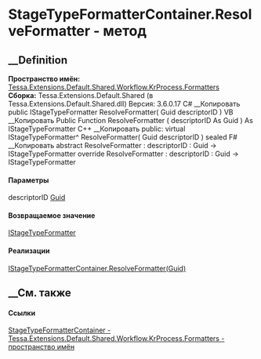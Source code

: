 # StageTypeFormatterContainer.ResolveFormatter - метод
##  __Definition
 **Пространство имён:**
[Tessa.Extensions.Default.Shared.Workflow.KrProcess.Formatters](N_Tessa_Extensions_Default_Shared_Workflow_KrProcess_Formatters.htm)  
 **Сборка:** Tessa.Extensions.Default.Shared (в
Tessa.Extensions.Default.Shared.dll) Версия: 3.6.0.17
C# __Копировать
     public IStageTypeFormatter ResolveFormatter(
    	Guid descriptorID
    )
VB __Копировать
     Public Function ResolveFormatter ( 
    	descriptorID As Guid
    ) As IStageTypeFormatter
C++ __Копировать
     public:
    virtual IStageTypeFormatter^ ResolveFormatter(
    	Guid descriptorID
    ) sealed
F# __Копировать
     abstract ResolveFormatter : 
            descriptorID : Guid -> IStageTypeFormatter 
    override ResolveFormatter : 
            descriptorID : Guid -> IStageTypeFormatter 
#### Параметры
descriptorID [Guid](https://learn.microsoft.com/dotnet/api/system.guid)
#### Возвращаемое значение
[IStageTypeFormatter](T_Tessa_Extensions_Default_Shared_Workflow_KrProcess_Formatters_IStageTypeFormatter.htm)
#### Реализации
[IStageTypeFormatterContainer.ResolveFormatter(Guid)](M_Tessa_Extensions_Default_Shared_Workflow_KrProcess_Formatters_IStageTypeFormatterContainer_ResolveFormatter.htm)  
##  __См. также
#### Ссылки
[StageTypeFormatterContainer -
](T_Tessa_Extensions_Default_Shared_Workflow_KrProcess_Formatters_StageTypeFormatterContainer.htm)
[Tessa.Extensions.Default.Shared.Workflow.KrProcess.Formatters - пространство
имён](N_Tessa_Extensions_Default_Shared_Workflow_KrProcess_Formatters.htm)
